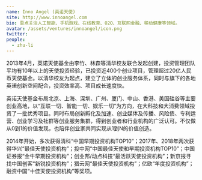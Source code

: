 ```yaml
---
name: Inno Angel (英诺天使)
site: http://www.innoangel.com
bio: 重点关注人工智能、手机游戏、在线教育、O2O、互联网金融、移动健康等领域。
avatar: /assets/ventures/innoangel/icon.png
twitter: 
people:
  - zhu-li
---
```


2013年4月，英诺天使基金由李竹、林森等清华校友联合发起创建，投资管理团队平均有10年以上的天使投资经验，已投资近400个创业项目，管理超过20亿人民币天使基金。以清华校友为起点，建立了立体的创业服务体系，同时与旗下的各地英诺创新空间配合，投资效率高、项目成长速度快。

英诺天使基金布局北京、上海、深圳、广州、厦门、中山、香港、美国硅谷等主要创业高地，以“互联一切、智能一切、娱乐一切”为方向，在大科技和大消费领域投资了一批优秀项目。同时布局创新孵化及加速、创业媒体及传播、风险债、专利运营、创业学习及社群等创业服务集群，得到创业者和行业机构的广泛认可。不仅做从0到1的价值发现，也陪伴创业家共同实现从1到N的价值创造。

2014年开始，多次获得清科“中国早期投资机构TOP10”；2017年、2018年两次获得华兴“最佳天使投资机构”；投中网“中国最佳天使和早期投资机构TOP10”；中国证券报“金牛早期投资机构”；创业邦/动点科技“最活跃天使投资机构”；新京报寻找中国创客“新锐投资机构”；猎云网“最佳天使投资机构”；亿欧“年度投资机构”；融资中国“十佳天使投资机构”等奖项。
